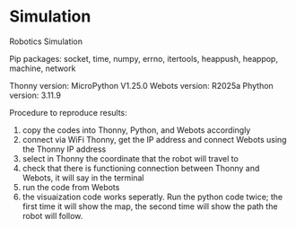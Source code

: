 # Simulation
Robotics Simulation

Pip packages: socket, time, numpy, errno, itertools, heappush, heappop, machine, network

Thonny version: MicroPython V1.25.0
Webots version: R2025a
Phython version: 3.11.9

Procedure to reproduce results:
1) copy the codes into Thonny, Python, and Webots accordingly
2) connect via WiFi Thonny, get the IP address and connect Webots using the Thonny IP address
3) select in Thonny the coordinate that the robot will travel to
4) check that there is functioning connection between Thonny and Webots, it will say in the terminal
5) run the code from Webots
6) the visuaization code works seperatly. Run the python code twice; the first time it will show the map, the second time will show the path the robot will follow. 
